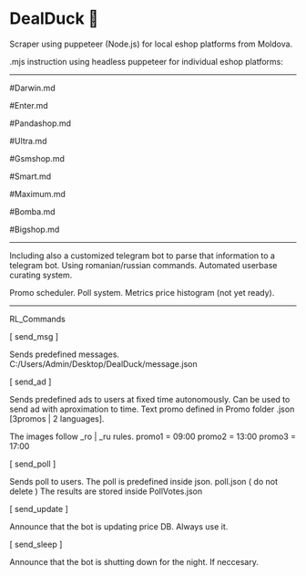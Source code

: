 # DealDuck 🦆
Scraper using puppeteer (Node.js) for local eshop platforms from Moldova.

.mjs instruction using headless puppeteer for individual eshop platforms:
_______________________________
#Darwin.md

#Enter.md

#Pandashop.md

#Ultra.md

#Gsmshop.md

#Smart.md

#Maximum.md

#Bomba.md

#Bigshop.md
_______________________________
Including also a customized telegram bot to parse that information to a telegram bot. Using romanian/russian commands.
Automated userbase curating system.

Promo scheduler.
Poll system.
Metrics price histogram (not yet ready).
___
RL_Commands

[ send_msg ]

Sends predefined messages.
C:/Users/Admin/Desktop/DealDuck/message.json

[ send_ad ]

Sends predefined ads to users at fixed time autonomously.
Can be used to send ad with aproximation to time.
Text promo defined in Promo folder .json [3promos | 2 languages].

The images follow _ro | _ru rules.
promo1 = 09:00
promo2 = 13:00
promo3 = 17:00

[ send_poll ]

Sends poll to users.
The poll is predefined inside json.
poll.json ( do not delete )
The results are stored inside PollVotes.json

[ send_update ]

Announce that the bot is updating price DB.
Always use it.

[ send_sleep ]

Announce that the bot is shutting down for the night. If neccesary.

